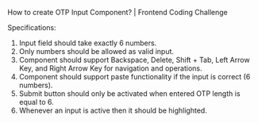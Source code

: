 How to create OTP Input Component? | Frontend Coding Challenge

Specifications:

1. Input field should take exactly 6 numbers.
2. Only numbers should be allowed as valid input.
3. Component should support Backspace, Delete, Shift + Tab,
   Left Arrow Key, and Right Arrow Key for navigation and operations.
4. Component should support paste functionality if the input is correct (6 numbers).
5. Submit button should only be activated when entered OTP length is equal to 6.
6. Whenever an input is active then it should be highlighted.
